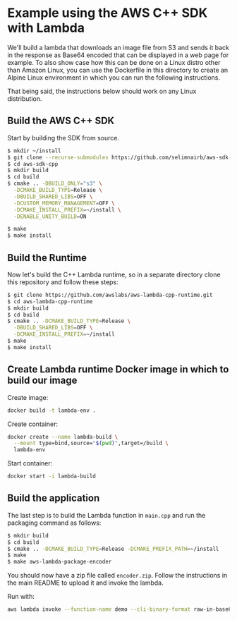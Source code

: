 # Example using the AWS C++ SDK with Lambda

We'll build a lambda that downloads an image file from S3 and sends it back in the response as Base64 encoded that can be displayed in a web page for example.
To also show case how this can be done on a Linux distro other than Amazon Linux, you can use the Dockerfile in this directory to create an Alpine Linux environment in which you can run the following instructions.

That being said, the instructions below should work on any Linux distribution.

## Build the AWS C++ SDK
Start by building the SDK from source.
```bash
$ mkdir ~/install
$ git clone --recurse-submodules https://github.com/selimnairb/aws-sdk-cpp.git
$ cd aws-sdk-cpp
$ mkdir build
$ cd build
$ cmake .. -DBUILD_ONLY="s3" \
  -DCMAKE_BUILD_TYPE=Release \
  -DBUILD_SHARED_LIBS=OFF \
  -DCUSTOM_MEMORY_MANAGEMENT=OFF \
  -DCMAKE_INSTALL_PREFIX=~/install \
  -DENABLE_UNITY_BUILD=ON

$ make
$ make install
```

## Build the Runtime
Now let's build the C++ Lambda runtime, so in a separate directory clone this repository and follow these steps:

```bash
$ git clone https://github.com/awslabs/aws-lambda-cpp-runtime.git
$ cd aws-lambda-cpp-runtime
$ mkdir build
$ cd build
$ cmake .. -DCMAKE_BUILD_TYPE=Release \
  -DBUILD_SHARED_LIBS=OFF \
  -DCMAKE_INSTALL_PREFIX=~/install
$ make
$ make install
```

## Create Lambda runtime Docker image in which to build our image
Create image:
```bash
docker build -t lambda-env .
```

Create container:
```bash
docker create --name lambda-build \
  --mount type=bind,source="$(pwd)",target=/build \
  lambda-env
```

Start container:
```bash
docker start -i lambda-build
```

## Build the application
The last step is to build the Lambda function in `main.cpp` and run the packaging command as follows:

```bash
$ mkdir build
$ cd build
$ cmake .. -DCMAKE_BUILD_TYPE=Release -DCMAKE_PREFIX_PATH=~/install
$ make
$ make aws-lambda-package-encoder
```

You should now have a zip file called `encoder.zip`. Follow the instructions in the main README to upload it and invoke the lambda.

Run with:
```bash
aws lambda invoke --function-name demo --cli-binary-format raw-in-base64-out --payload '{"s3bucket":"mybucket","s3key": "helloworld.txt"}' output.json
```
